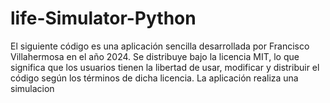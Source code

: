 # life-Simulator-Python
El siguiente código es una aplicación sencilla desarrollada por Francisco Villahermosa en el año 2024. Se distribuye bajo la licencia MIT, lo que significa que los usuarios tienen la libertad de usar, modificar y distribuir el código según los términos de dicha licencia.  La aplicación realiza una simulacion
